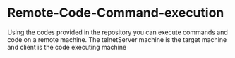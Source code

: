 # Remote-Code-Command-execution
Using the codes provided in the repository you can execute commands and code on a remote machine. The telnetServer machine is the target machine and client is the code executing machine
